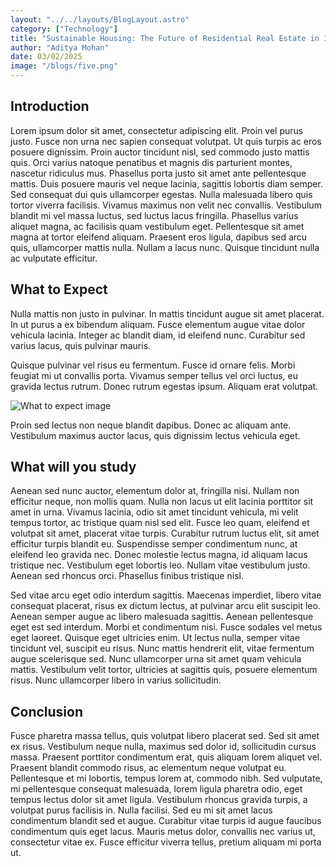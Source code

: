 ```yaml
---
layout: "../../layouts/BlogLayout.astro"
category: ["Technology"]
title: "Sustainable Housing: The Future of Residential Real Estate in India"
author: "Aditya Mohan"
date: 03/02/2025
image: "/blogs/five.png"
---
```


## Introduction

Lorem ipsum dolor sit amet, consectetur adipiscing elit. Proin vel purus justo. Fusce non urna nec sapien consequat volutpat. Ut quis turpis ac eros posuere dignissim. Proin auctor tincidunt nisl, sed commodo justo mattis quis. Orci varius natoque penatibus et magnis dis parturient montes, nascetur ridiculus mus. Phasellus porta justo sit amet ante pellentesque mattis. Duis posuere mauris vel neque lacinia, sagittis lobortis diam semper. Sed consequat dui quis ullamcorper egestas. Nulla malesuada libero quis tortor viverra facilisis. Vivamus maximus non velit nec convallis. Vestibulum blandit mi vel massa luctus, sed luctus lacus fringilla. Phasellus varius aliquet magna, ac facilisis quam vestibulum eget. Pellentesque sit amet magna at tortor eleifend aliquam. Praesent eros ligula, dapibus sed arcu quis, ullamcorper mattis nulla. Nullam a lacus nunc. Quisque tincidunt nulla ac vulputate efficitur.

## What to Expect

Nulla mattis non justo in pulvinar. In mattis tincidunt augue sit amet placerat. In ut purus a ex bibendum aliquam. Fusce elementum augue vitae dolor vehicula lacinia. Integer ac blandit diam, id eleifend nunc. Curabitur sed varius lacus, quis pulvinar mauris.

Quisque pulvinar vel risus eu fermentum. Fusce id ornare felis. Morbi feugiat mi ut convallis porta. Vivamus semper tellus vel orci luctus, eu gravida lectus rutrum. Donec rutrum egestas ipsum. Aliquam erat volutpat.

![What to expect image](/blogs/two.png)

Proin sed lectus non neque blandit dapibus. Donec ac aliquam ante. Vestibulum maximus auctor lacus, quis dignissim lectus vehicula eget.

## What will you study

Aenean sed nunc auctor, elementum dolor at, fringilla nisi. Nullam non efficitur neque, non mollis quam. Nulla non lacus ut elit lacinia porttitor sit amet in urna. Vivamus lacinia, odio sit amet tincidunt vehicula, mi velit tempus tortor, ac tristique quam nisl sed elit. Fusce leo quam, eleifend et volutpat sit amet, placerat vitae turpis. Curabitur rutrum luctus elit, sit amet efficitur turpis blandit eu. Suspendisse semper condimentum nunc, at eleifend leo gravida nec. Donec molestie lectus magna, id aliquam lacus tristique nec. Vestibulum eget lobortis leo. Nullam vitae vestibulum justo. Aenean sed rhoncus orci. Phasellus finibus tristique nisl.

Sed vitae arcu eget odio interdum sagittis. Maecenas imperdiet, libero vitae consequat placerat, risus ex dictum lectus, at pulvinar arcu elit suscipit leo. Aenean semper augue ac libero malesuada sagittis. Aenean pellentesque eget est sed interdum. Morbi et condimentum nisi. Fusce sodales vel metus eget laoreet. Quisque eget ultricies enim. Ut lectus nulla, semper vitae tincidunt vel, suscipit eu risus. Nunc mattis hendrerit elit, vitae fermentum augue scelerisque sed. Nunc ullamcorper urna sit amet quam vehicula mattis. Vestibulum velit tortor, ultricies at sagittis quis, posuere elementum risus. Nunc ullamcorper libero in varius sollicitudin.

## Conclusion

Fusce pharetra massa tellus, quis volutpat libero placerat sed. Sed sit amet ex risus. Vestibulum neque nulla, maximus sed dolor id, sollicitudin cursus massa. Praesent porttitor condimentum erat, quis aliquam lorem aliquet vel. Praesent blandit commodo risus, ac elementum neque volutpat eu. Pellentesque et mi lobortis, tempus lorem at, commodo nibh. Sed vulputate, mi pellentesque consequat malesuada, lorem ligula pharetra odio, eget tempus lectus dolor sit amet ligula. Vestibulum rhoncus gravida turpis, a volutpat purus facilisis in. Nulla facilisi. Sed eu mi sit amet lacus condimentum blandit sed et augue. Curabitur vitae turpis id augue faucibus condimentum quis eget lacus. Mauris metus dolor, convallis nec varius ut, consectetur vitae ex. Fusce efficitur viverra tellus, pretium aliquam mi porta ut.
